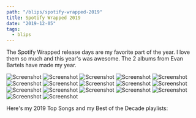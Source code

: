 ```yaml
---
path: "/blips/spotify-wrapped-2019"
title: Spotify Wrapped 2019
date: "2019-12-05"
tags:
  - blips
---
```


The Spotify Wrapped release days are my favorite part of the year. I love them so much and this year's was awesome. The 2 albums from Evan Bartels have made my year.

![Screenshot](/img/blips/spotify-wrapped-2019/01.png)
![Screenshot](/img/blips/spotify-wrapped-2019/02.png)
![Screenshot](/img/blips/spotify-wrapped-2019/03.png)
![Screenshot](/img/blips/spotify-wrapped-2019/04.png)
![Screenshot](/img/blips/spotify-wrapped-2019/05.png)
![Screenshot](/img/blips/spotify-wrapped-2019/06.png)
![Screenshot](/img/blips/spotify-wrapped-2019/07.png)
![Screenshot](/img/blips/spotify-wrapped-2019/08.png)
![Screenshot](/img/blips/spotify-wrapped-2019/09.png)
![Screenshot](/img/blips/spotify-wrapped-2019/10.png)
![Screenshot](/img/blips/spotify-wrapped-2019/11.png)
![Screenshot](/img/blips/spotify-wrapped-2019/12.png)
![Screenshot](/img/blips/spotify-wrapped-2019/13.png)
![Screenshot](/img/blips/spotify-wrapped-2019/14.png)
![Screenshot](/img/blips/spotify-wrapped-2019/15.png)
![Screenshot](/img/blips/spotify-wrapped-2019/16.png)
![Screenshot](/img/blips/spotify-wrapped-2019/17.png)

Here's my 2019 Top Songs and my Best of the Decade playlists:

<SpotifyEmbed url="https://open.spotify.com/embed/playlist/37i9dQZF1EtqBRoTg6Cwan" />

<SpotifyEmbed url="https://open.spotify.com/embed/playlist/37i9dQZF1DXaMu9xyX1HzK" />
